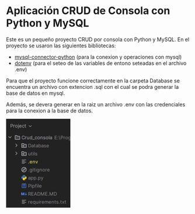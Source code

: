 # Aplicación CRUD de Consola con Python y MySQL
Este es un pequeño proyecto CRUD por consola con Python y MySQL.
En el proyecto se usaron las siguientes bibliotecas:
- [mysql-connector-python](https://dev.mysql.com/doc/connector-python/en/) (para la conexion y operaciones con mysql)
- [dotenv](https://pypi.org/project/python-dotenv/) (para el seteo de las variables de entono seteadas en el archivo .env)

Para que el proyecto funcione correctamente en la carpeta Database se encuentra un archivo con extencion .sql
con el cual se podra generar la base de datos en mysql.

Además, se devera generar en la raiz un archivo .env con las credenciales para la conexion a la base de datos.

![](./Ejemplo.JPG)